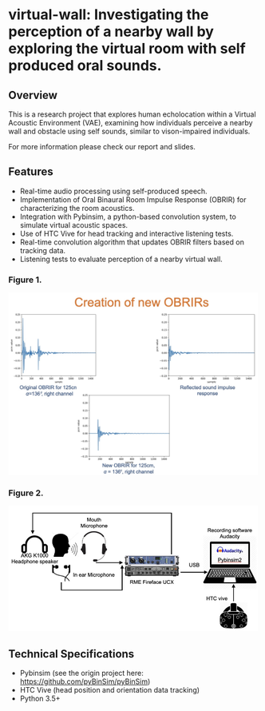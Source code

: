 # virtual-wall: Investigating the perception of a nearby wall by exploring the virtual room with self produced oral sounds.

## Overview
This is a research project that explores human echolocation within a Virtual Acoustic Environment (VAE), examining how individuals perceive a nearby wall and obstacle using self sounds, similar to vison-impaired individuals.  
 
 For more information please check our report and slides.

## Features
- Real-time audio processing using self-produced speech.
- Implementation of Oral Binaural Room Impulse Response (OBRIR) for characterizing the room acoustics.
- Integration with Pybinsim, a python-based convolution system, to simulate virtual acoustic spaces.
- Use of HTC Vive for head tracking and interactive listening tests.
- Real-time convolution algorithm that updates OBRIR filters based on tracking data.
- Listening tests to evaluate perception of a nearby virtual wall.

### Figure 1.
<img src="doc/figures/model.jpg" alt="OBRIR Generation" width="500">

### Figure 2.
<img src="doc/figures/system.jpg" alt="System Design" width="500">

## Technical Specifications
- Pybinsim (see the origin project here: https://github.com/pyBinSim/pyBinSim)
- HTC Vive (head position and orientation data tracking)
- Python 3.5+
